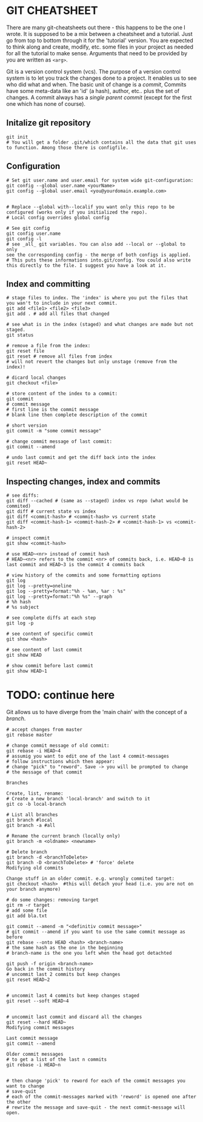 # GIT CHEATSHEET

There are many git-cheatsheets out there - this happens to be the one I wrote. It is supposed to be a mix between a cheatsheet and a tutorial. Just go from top to bottom through it for the 'tutorial' version. You are expected to think along and create, modify, etc. some files in your project as needed for all the tutorial to make sense. Arguments that need to be provided by you are written as ``<arg>``.


Git is a version control system (vcs). The purpose of a version control system is to let you track the changes done to a project. It enables us to see who did what and when. The basic unit of change is a _commit_, Commits have some meta-data like an 'id' (a hash), author, etc.. plus the set of changes. A commit  always has a _single parent commit_ (except for the first one which has none of course).

## Initalize git repository
```
git init
# You will get a folder .git/which contains all the data that git uses to function. Among those there is configfile.
```

## Configuration
```
# Set git user.name and user.email for system wide git-configuration:
git config --global user.name <yourName>
git config --global user.email <you@yourdomain.example.com>


# Replace --global with--localif you want only this repo to be configured (works only if you initialized the repo). 
# Local config overrides global config

# See git config
git config user.name
git config -l 
# see _all_ git variables. You can also add --local or --global to only
see the corresponding config - the merge of both configs is applied.
# This puts these informations into.git/config. You could also write this directly to the file. I suggest you have a look at it.
```

## Index and committing
```
# stage files to index. The 'index' is where you put the files that you wan't to include in your next commit.
git add <file1> <file2> <file3>
git add . # add all files that changed

# see what is in the index (staged) and what changes are made but not staged.
git status

# remove a file from the index:
git reset file
git reset # remove all files from index
# will not revert the changes but only unstage (remove from the index)!

# dicard local changes
git checkout <file>

# store content of the index to a commit:
git commit
# commit message
# first line is the commit message
# blank line then complete description of the commit

# short version
git commit -m "some commit message"

# change commit message of last commit:
git commit --amend

# undo last commit and get the diff back into the index
git reset HEAD~

```

## Inspecting changes, index and commits
```
# see diffs:
git diff --cached # (same as --staged) index vs repo (what would be commited)
git diff # current state vs index
git diff <commit-hash> # <commit-hash> vs current state
git diff <commit-hash-1> <commit-hash-2> # <commit-hash-1> vs <commit-hash-2>

# inspect commit
git show <commit-hash>

# use HEAD~<nr> instead of commit hash
# HEAD~<nr> refers to the commit <nr> of commits back, i.e. HEAD~0 is last commit and HEAD~3 is the commit 4 commits back

# view history of the commits and some formatting options
git log
git log --pretty=oneline
git log --pretty=format:"%h - %an, %ar : %s"
git log --pretty=format:"%h %s" --graph
# %h hash
# %s subject

# see complete diffs at each step
git log -p

# see content of specific commit
git show <hash>

# see content of last commit
git show HEAD

# show commit before last commit
git show HEAD~1
```

# TODO: continue here
Git allows us to have diverge from the 'main chain' with the concept of a _branch_.

```
# accept changes from master
git rebase master

# change commit message of old commit:
git rebase -i HEAD~4
# assumig you want to edit one of the last 4 commit-messages
# follow instructions which then appear:
# change "pick" to "reword". Save -> you will be prompted to change
# the message of that commit

Branches

Create, list, rename:
# Create a new branch 'local-branch' and switch to it
git co -b local-branch
  
# List all branches
git branch #local
git branch -a #all
  
# Rename the current branch (locally only)
git branch -m <oldname> <newname>
 
# Delete branch
git branch -d <branchToDelete>
git branch -D <branchToDelete> # 'force' delete
Modifying old commits

Change stuff in an older commit. e.g. wrongly commited target:
git checkout <hash>  #this will detach your head (i.e. you are not on your branch anymore)
  
# do some changes: removing target
git rm -r target
# add some file
git add bla.txt
  
git commit --amend -m "<definitiv commit message>"
# git commit --amend if you want to use the same commit message as before
git rebase --onto HEAD <hash> <branch-name>
# the same hash as the one in the beginning
# branch-name is the one you left when the head got detachted
  
git push -f origin <branch-name>
Go back in the commit history
# uncommit last 2 commits but keep changes
git reset HEAD~2
 
 
# uncommit last 4 commits but keep changes staged
git reset --soft HEAD~4
 
 
# uncommit last commit and discard all the changes
git reset --hard HEAD~
Modifying commit messages

Last commit message
git commit --amend

Older commit messages
# to get a list of the last n commits
git rebase -i HEAD~n
 
 
# then change 'pick' to reword for each of the commit messages you want to change
# save-quit
# each of the commit-messages marked with 'reword' is opened one after the other
# rewrite the message and save-quit - the next commit-message will open.
```